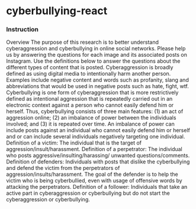 # cyberbullying-react

### Instruction
Overview
The purpose of this research is to better understand cyberaggression and cyberbullying in online social networks. Please help us by answering the questions for each image and its associated posts on Instagram. Use the definitions below to answer the questions about the different types of content that is posted.
Cyberaggression is broadly defined as using digital media to intentionally harm another person. Examples include negative content and words such as profanity, slang and abbreviations that would be used in negative posts such as hate, fight, wtf.
Cyberbullying is one form of cyberaggression that is more restrictively defined as intentional aggression that is repeatedly carried out in an electronic context against a person who cannot easily defend him or herself. Thus, cyberbullying consists of three main features: (1) an act of aggression online; (2) an imbalance of power between the individuals involved; and (3) it is repeated over time. An imbalance of power can include posts against an individual who cannot easily defend him or herself and or can include several individuals negatively targeting one individual.
Definition of a victim: The individual that is the target of aggression/insult/harassment. Definition of a perpetrator: The individual who posts aggressive/insulting/harassing/ unwanted questions/comments.
Definition of defenders: Individuals with posts that dislike the cyberbullying and defend the victim from the perpetrators of aggression/insults/harassment. The goal of the defender is to help the victim who is being cyberbullied, even with usage of offensive words by attacking the perpetrators.
Definition of a follower: Individuals that take an active part in cyberaggression or cyberbullying but do not start the cyberaggression or cyberbullying.

